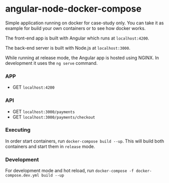 # angular-node-docker-compose

Simple application running on docker for case-study only. You can take it as example for build your own containers or to see how docker works.

The front-end app is built with Angular which runs at `localhost:4200`.

The back-end server is built with Node.js at `localhost:3000`.

While running at release mode, the Angular app is hosted using NGINX. In development it uses the `ng serve` command.


### APP

* GET `localhost:4200`

### API

* GET `localhost:3000/payments`
* GET `localhost:3000/payments/checkout`


### Executing 

In order start containers, run `docker-compose build --up`. This will build both containers and start them in `release` mode.


### Development

For development mode and hot reload, run `docker-compose -f docker-compose.dev.yml build --up` 